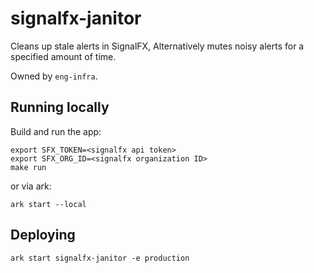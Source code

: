 # signalfx-janitor

Cleans up stale alerts in SignalFX,
Alternatively mutes noisy alerts for a specified amount of time.

Owned by `eng-infra`.

## Running locally

Build and run the app:

```
export SFX_TOKEN=<signalfx api token>
export SFX_ORG_ID=<signalfx organization ID>
make run
```

or via ark:

```
ark start --local
```

## Deploying

```
ark start signalfx-janitor -e production
```
